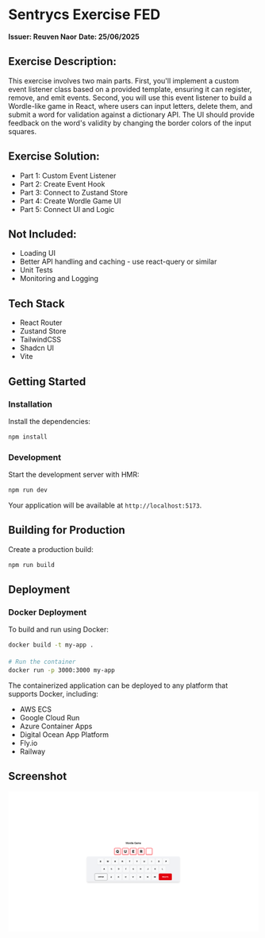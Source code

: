 # Sentrycs Exercise FED

**Issuer: Reuven Naor**
**Date: 25/06/2025**

## Exercise Description:

This exercise involves two main parts. First, you'll implement a custom event listener class based on a provided template, ensuring it can register, remove, and emit events. Second, you will use this event listener to build a Wordle-like game in React, where users can input letters, delete them, and submit a word for validation against a dictionary API. The UI should provide feedback on the word's validity by changing the border colors of the input squares.

## Exercise Solution:

- Part 1: Custom Event Listener
- Part 2: Create Event Hook
- Part 3: Connect to Zustand Store
- Part 4: Create Wordle Game UI
- Part 5: Connect UI and Logic

## Not Included:
- Loading UI
- Better API handling and caching - use react-query or similar
- Unit Tests
- Monitoring and Logging

## Tech Stack

- React Router
- Zustand Store
- TailwindCSS
- Shadcn UI
- Vite

## Getting Started

### Installation

Install the dependencies:

```bash
npm install
```

### Development

Start the development server with HMR:

```bash
npm run dev
```

Your application will be available at `http://localhost:5173`.

## Building for Production

Create a production build:

```bash
npm run build
```

## Deployment

### Docker Deployment

To build and run using Docker:

```bash
docker build -t my-app .

# Run the container
docker run -p 3000:3000 my-app
```

The containerized application can be deployed to any platform that supports Docker, including:

- AWS ECS
- Google Cloud Run
- Azure Container Apps
- Digital Ocean App Platform
- Fly.io
- Railway

## Screenshot

![Project Screenshot](./screenshot.png)
